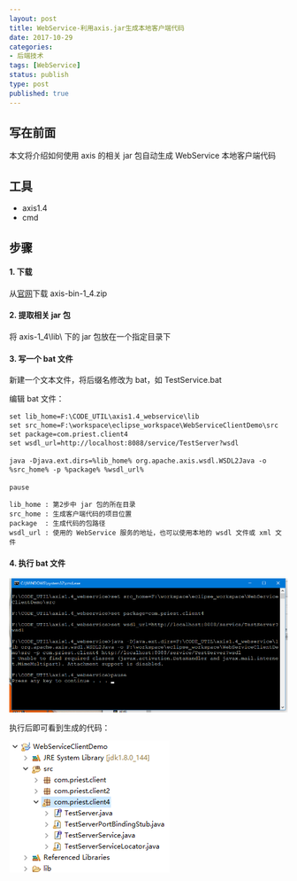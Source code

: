 ```yaml
---
layout: post
title: WebService-利用axis.jar生成本地客户端代码
date: 2017-10-29
categories:
- 后端技术
tags: [WebService]
status: publish
type: post
published: true
---
```


## 写在前面

本文将介绍如何使用 axis 的相关 jar 包自动生成 WebService 本地客户端代码

## 工具

* axis1.4
* cmd

## 步骤

#### 1. 下载

从[官网](https://mirrors.tuna.tsinghua.edu.cn/apache/axis/axis/java/1.4/)下载 axis-bin-1_4.zip

#### 2. 提取相关 jar 包

将 axis-1_4\lib\ 下的 jar 包放在一个指定目录下

#### 3. 写一个 bat 文件

新建一个文本文件，将后缀名修改为 bat，如 TestService.bat

编辑 bat 文件：

```
set lib_home=F:\CODE_UTIL\axis1.4_webservice\lib
set src_home=F:\workspace\eclipse_workspace\WebServiceClientDemo\src
set package=com.priest.client4
set wsdl_url=http://localhost:8088/service/TestServer?wsdl

java -Djava.ext.dirs=%lib_home% org.apache.axis.wsdl.WSDL2Java -o %src_home% -p %package% %wsdl_url%

pause
```

    lib_home : 第2步中 jar 包的所在目录
    src_home : 生成客户端代码的项目位置
    package  : 生成代码的包路径
    wsdl_url : 使用的 WebService 服务的地址，也可以使用本地的 wsdl 文件或 xml 文件

#### 4. 执行 bat 文件

![执行bat.png](/images/blog_img/20171029/执行bat.png)

执行后即可看到生成的代码：

![axis生成的客户端类.png](/images/blog_img/20171029/axis生成的客户端类.png)
